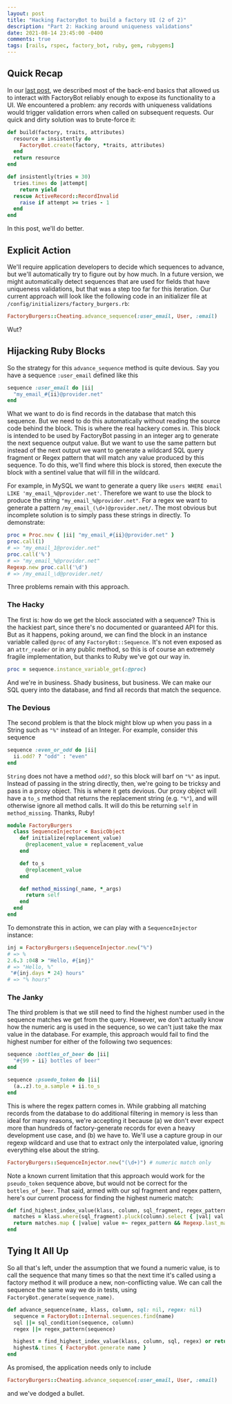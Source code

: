 ```yaml
---
layout: post
title: "Hacking FactoryBot to build a factory UI (2 of 2)"
description: "Part 2: Hacking around uniqueness validations"
date: 2021-08-14 23:45:00 -0400
comments: true
tags: [rails, rspec, factory_bot, ruby, gem, rubygems]
---
```


## Quick Recap

In our [last post](/2021/04/23/hacking-factories-part-1.html), we described most of the back-end basics that allowed us to interact with FactoryBot reliably enough to expose its functionality to a UI. We encountered a problem: any records with uniqueness validations would trigger validation errors when called on subsequent requests. Our quick and dirty solution was to brute-force it:

```rb
def build(factory, traits, attributes)
  resource = insistently do
    FactoryBot.create(factory, *traits, attributes)
  end
  return resource
end

def insistently(tries = 30)
  tries.times do |attempt|
    return yield
  rescue ActiveRecord::RecordInvalid
    raise if attempt >= tries - 1
  end
end
```

In this post, we'll do better.

## Explicit Action

We'll require application developers to decide which sequences to advance, but we'll automatically try to figure out by how much. In a future version, we might automatically detect sequences that are used for fields that have uniqueness validations, but that was a step too far for this iteration. Our current approach will look like the following code in an initializer file at `/config/initializers/factory_burgers.rb`:

```rb
FactoryBurgers::Cheating.advance_sequence(:user_email, User, :email)
```

Wut?

## Hijacking Ruby Blocks

So the strategy for this `advance_sequence` method is quite devious. Say you have a sequence `:user_email` defined like this

```rb
sequence :user_email do |ii|
  "my_email_#{ii}@provider.net"
end
```

What we want to do is find records in the database that match this sequence. But we need to do this automatically without reading the source code behind the block. This is where the real hackery comes in. This block is intended to be used by FactoryBot passing in an integer arg to generate the next sequence output value. But we want to use the same pattern but instead of the next output we want to generate a wildcard SQL query fragment or Regex pattern that will match any value produced by this sequence. To do this, we'll find where this block is stored, then execute the block with a sentinel value that will fill in the wildcard.

For example, in MySQL we want to generate a query like `users WHERE email LIKE 'my_email_%@provider.net'`. Therefore we want to use the block to produce the string `"my_email_%@provider.net"`. For a regex we want to generate a pattern `/my_email_(\d+)@provider.net/`. The most obvious but incomplete solution is to simply pass these strings in directly. To demonstrate:

```rb
proc = Proc.new { |ii| "my_email_#{ii}@provider.net" }
proc.call(1)
# => "my_email_1@provider.net"
proc.call('%')
# => "my_email_%@provider.net"
Regexp.new proc.call('\d')
# => /my_email_\d@provider.net/
```

Three problems remain with this approach.

### The Hacky

The first is: how do we get the block associated with a sequence? This is the hackiest part, since there's no documented or guaranteed API for this. But as it happens, poking around, we can find the block in an instance variable called `@proc` of any `FactoryBot::Sequence`. It's not even exposed as an `attr_reader` or in any public method, so this is of course an extremely fragile implementation, but thanks to Ruby we've got our way in.

```rb
proc = sequence.instance_variable_get(:@proc)
```

And we're in business. Shady business, but business. We can make our SQL query into the database, and find all records that match the sequence.

### The Devious

The second problem is that the block might blow up when you pass in a String such as `"%"` instead of an Integer. For example, consider this sequence

```rb
sequence :even_or_odd do |ii|
  ii.odd? ? "odd" : "even"
end
```

`String` does not have a method `odd?`, so this block will barf on `"%"` as input. Instead of passing in the string directly, then, we're going to be tricksy and pass in a proxy object. This is where it gets devious. Our proxy object will have a `to_s` method that returns the replacement string (e.g. `"%"`), and will otherwise ignore all method calls. It will do this be returning `self` in `method_missing`. Thanks, Ruby!

```rb
module FactoryBurgers
  class SequenceInjector < BasicObject
    def initialize(replacement_value)
      @replacement_value = replacement_value
    end

    def to_s
      @replacement_value
    end

    def method_missing(_name, *_args)
      return self
    end
  end
end
```

To demonstrate this in action, we can play with a `SequenceInjector` instance:

```rb
inj = FactoryBurgers::SequenceInjector.new("%")
# => %
2.6.3 :048 > "Hello, #{inj}"
# => "Hello, %"
 "#{inj.days * 24} hours"
# => "% hours"
 ```

### The Janky

The third problem is that we still need to find the highest number used in the sequence matches we get from the query. However, we don't actually know how the numeric arg is used in the sequence, so we can't just take the max value in the database. For example, this approach would fail to find the highest number for either of the following two sequences:

```rb
sequence :bottles_of_beer do |ii|
  "#{99 - ii} bottles of beer"
end

sequence :psuedo_token do |ii|
  (a..z).to_a.sample + ii.to_s
end
```

This is where the regex pattern comes in. While grabbing all matching records from the database to do additional filtering in memory is less than ideal for many reasons, we're accepting it because (a) we don't ever expect more than hundreds of factory-generate records for even a heavy development use case, and (b) we have to. We'll use a capture group in our regexp wildcard and use that to extract only the interpolated value, ignoring everything else about the string.

```rb
FactoryBurgers::SequenceInjector.new("(\d+)") # numeric match only
```

Note a known current limitation that this approach would work for the `pseudo_token` sequence above, but would not be correct for the `bottles_of_beer`. That said, armed with our sql fragment and regex pattern, here's our current process for finding the highest numeric match:

```ruby
def find_highest_index_value(klass, column, sql_fragment, regex_pattern)
  matches = klass.where(sql_fragment).pluck(column).select { |val| val =~ regex_pattern }
  return matches.map { |value| value =~ regex_pattern && Regexp.last_match(1) }.map(&:to_i).max
end
```

## Tying It All Up

So all that's left, under the assumption that we found a numeric value, is to call the sequence that many times so that the next time it's called using a factory method it will produce a new, non-conflicting value. We can call the sequence the same way we do in tests, using `FactoryBot.generate(sequence_name)`.

```rb
def advance_sequence(name, klass, column, sql: nil, regex: nil)
  sequence = FactoryBot::Internal.sequences.find(name)
  sql ||= sql_condition(sequence, column)
  regex ||= regex_pattern(sequence)

  highest = find_highest_index_value(klass, column, sql, regex) or return nil
  highest&.times { FactoryBot.generate name }
end
```

As promised, the application needs only to include

```rb
FactoryBurgers::Cheating.advance_sequence(:user_email, User, :email)
```

and we've dodged a bullet.
